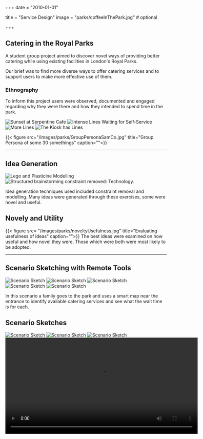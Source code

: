 +++
date = "2010-01-01"

title = "Service Design"
image = "parks/coffeeInThePark.jpg" # optional

+++


## Catering in the Royal Parks 
A student group project aimed to discover novel ways of providing better catering while using existing facilities in London's Royal Parks. 

Our brief was to find more diverse ways to offer catering services and to support users to make more effective use of them. 

### Ethnography
To inform this project users were observed, documented and engaged regarding why they were there and how they intended to spend time in the park.

<div class="main-carousel js-flickity"
  data-flickity-options='{ "imagesLoaded": true,"cellAlign": "left", "contain": true,  "accessibility": true }'>
	<img src= "/public/images/parks/coffeeInThePark.jpg"  alt="Sunset at Serpentine Cafe" />
	<img src= "/public/images/parks/madLinesInTheCafe.jpg" alt="Intense Lines Waiting for Self-Service" />   
	<img src= "/public/images/parks/lineRegister.jpg" alt="More Lines" />
	<img src= "/public/images/parks/kioskLines.jpg" alt="The Kiosk has Lines" />
</div>

{{< figure src="/images/parks/GroupPersonaSamCo.jpg" title="Group Persona of some 30 somethings" caption="">}}

---

## Idea Generation 
 
<div class="main-carousel js-flickity"
  data-flickity-options='{ "imagesLoaded": true,"cellAlign": "left", "contain": true,  "accessibility": true }'>
	<img src= "/public/images/parks/legoInThePark.jpg" alt="Lego and Plasticine Modelling" data-description="Proposals to improve park services.">
	<img src= "/public/images/parks/constraintRemoval.jpg" alt="Structured brainstorming constraint removed: Technology." caption="">
</div>

Idea generation techniques used included constraint removal and modelling. Many ideas were generated through these exercises, some were novel and useful.  

## Novely and Utility
 
{{< figure src= "/images/parks/noveltyUsefulness.jpg" title="Evaluating usefulness of ideas" caption="">}}
The best ideas were examined on how useful and how novel they were. Those which were both were most likely to be adopted.

---

## Scenario Sketching with Remote Tools
<div class="main-carousel js-flickity"
  data-flickity-options='{ "imagesLoaded": true,"cellAlign": "left", "contain": true,  "accessibility": true }'>
	<img src= "/public/images/parks/Draft1/SBFrame1.JPG" alt="Scenario Sketch" caption="">
	<img src= "/public/images/parks/Draft1/SBFrame2.JPG" alt="Scenario Sketch" caption="">
	<img src= "/public/images/parks/Draft1/SBFrame3.JPG" alt="Scenario Sketch" caption="">
	<img src= "/public/images/parks/Draft1/SBFrame4.JPG" alt="Scenario Sketch" caption="">
	<img src= "/public/images/parks/Draft1/SBFrame5.JPG" alt="Scenario Sketch" caption="">
</div>


In this scenario a family goes to the park and uses a smart map near the entrance to identify available catering services and see what the wait time is for each.

## Scenario Sketches
<div class="main-carousel js-flickity"
  data-flickity-options='{ "imagesLoaded": true,"cellAlign": "left", "contain": true,  "accessibility": true }'>
	<img src= "/public/images/parks/Draft3/photo1.JPG" alt="Scenario Sketch" caption="">
	<img src= "/public/images/parks/Draft3/photo2.JPG" alt="Scenario Sketch" caption="">
	<img src= "/public/images/parks/Draft3/photo3.JPG" alt="Scenario Sketch" caption="">
</div>


<video width="600px" src="/images/parks/user-test-in-the-park.ogg" controls>
</video>



